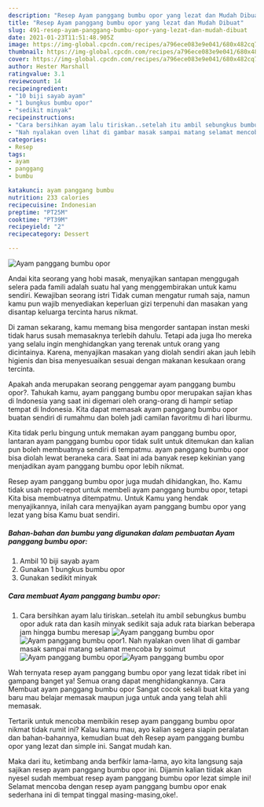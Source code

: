```yaml
---
description: "Resep Ayam panggang bumbu opor yang lezat dan Mudah Dibuat"
title: "Resep Ayam panggang bumbu opor yang lezat dan Mudah Dibuat"
slug: 491-resep-ayam-panggang-bumbu-opor-yang-lezat-dan-mudah-dibuat
date: 2021-01-23T11:51:48.905Z
image: https://img-global.cpcdn.com/recipes/a796ece083e9e041/680x482cq70/ayam-panggang-bumbu-opor-foto-resep-utama.jpg
thumbnail: https://img-global.cpcdn.com/recipes/a796ece083e9e041/680x482cq70/ayam-panggang-bumbu-opor-foto-resep-utama.jpg
cover: https://img-global.cpcdn.com/recipes/a796ece083e9e041/680x482cq70/ayam-panggang-bumbu-opor-foto-resep-utama.jpg
author: Hester Marshall
ratingvalue: 3.1
reviewcount: 14
recipeingredient:
- "10 biji sayab ayam"
- "1 bungkus bumbu opor"
- "sedikit minyak"
recipeinstructions:
- "Cara bersihkan ayam lalu tiriskan..setelah itu ambil sebungkus bumbu opor aduk rata dan kasih minyak sedikit saja aduk rata biarkan beberapa jam hingga bumbu meresap"
- "Nah nyalakan oven lihat di gambar masak sampai matang selamat mencoba by soimut"
categories:
- Resep
tags:
- ayam
- panggang
- bumbu

katakunci: ayam panggang bumbu 
nutrition: 233 calories
recipecuisine: Indonesian
preptime: "PT25M"
cooktime: "PT39M"
recipeyield: "2"
recipecategory: Dessert

---
```



![Ayam panggang bumbu opor](https://img-global.cpcdn.com/recipes/a796ece083e9e041/680x482cq70/ayam-panggang-bumbu-opor-foto-resep-utama.jpg)

Andai kita seorang yang hobi masak, menyajikan santapan menggugah selera pada famili adalah suatu hal yang menggembirakan untuk kamu sendiri. Kewajiban seorang istri Tidak cuman mengatur rumah saja, namun kamu pun wajib menyediakan keperluan gizi terpenuhi dan masakan yang disantap keluarga tercinta harus nikmat.

Di zaman  sekarang, kamu memang bisa mengorder santapan instan meski tidak harus susah memasaknya terlebih dahulu. Tetapi ada juga lho mereka yang selalu ingin menghidangkan yang terenak untuk orang yang dicintainya. Karena, menyajikan masakan yang diolah sendiri akan jauh lebih higienis dan bisa menyesuaikan sesuai dengan makanan kesukaan orang tercinta. 



Apakah anda merupakan seorang penggemar ayam panggang bumbu opor?. Tahukah kamu, ayam panggang bumbu opor merupakan sajian khas di Indonesia yang saat ini digemari oleh orang-orang di hampir setiap tempat di Indonesia. Kita dapat memasak ayam panggang bumbu opor buatan sendiri di rumahmu dan boleh jadi camilan favoritmu di hari liburmu.

Kita tidak perlu bingung untuk memakan ayam panggang bumbu opor, lantaran ayam panggang bumbu opor tidak sulit untuk ditemukan dan kalian pun boleh membuatnya sendiri di tempatmu. ayam panggang bumbu opor bisa diolah lewat beraneka cara. Saat ini ada banyak resep kekinian yang menjadikan ayam panggang bumbu opor lebih nikmat.

Resep ayam panggang bumbu opor juga mudah dihidangkan, lho. Kamu tidak usah repot-repot untuk membeli ayam panggang bumbu opor, tetapi Kita bisa membuatnya ditempatmu. Untuk Kamu yang hendak menyajikannya, inilah cara menyajikan ayam panggang bumbu opor yang lezat yang bisa Kamu buat sendiri.

<!--inarticleads1-->

##### Bahan-bahan dan bumbu yang digunakan dalam pembuatan Ayam panggang bumbu opor:

1. Ambil 10 biji sayab ayam
1. Gunakan 1 bungkus bumbu opor
1. Gunakan sedikit minyak




<!--inarticleads2-->

##### Cara membuat Ayam panggang bumbu opor:

1. Cara bersihkan ayam lalu tiriskan..setelah itu ambil sebungkus bumbu opor aduk rata dan kasih minyak sedikit saja aduk rata biarkan beberapa jam hingga bumbu meresap
<img src="https://img-global.cpcdn.com/steps/9700699b82669230/160x128cq70/ayam-panggang-bumbu-opor-langkah-memasak-1-foto.jpg" alt="Ayam panggang bumbu opor"><img src="https://img-global.cpcdn.com/steps/47b6b91412e1d495/160x128cq70/ayam-panggang-bumbu-opor-langkah-memasak-1-foto.jpg" alt="Ayam panggang bumbu opor">1. Nah nyalakan oven lihat di gambar masak sampai matang selamat mencoba by soimut
<img src="https://img-global.cpcdn.com/steps/7ff427b3d9410784/160x128cq70/ayam-panggang-bumbu-opor-langkah-memasak-2-foto.jpg" alt="Ayam panggang bumbu opor"><img src="https://img-global.cpcdn.com/steps/7ffdc9d94d37f767/160x128cq70/ayam-panggang-bumbu-opor-langkah-memasak-2-foto.jpg" alt="Ayam panggang bumbu opor">



Wah ternyata resep ayam panggang bumbu opor yang lezat tidak ribet ini gampang banget ya! Semua orang dapat menghidangkannya. Cara Membuat ayam panggang bumbu opor Sangat cocok sekali buat kita yang baru mau belajar memasak maupun juga untuk anda yang telah ahli memasak.

Tertarik untuk mencoba membikin resep ayam panggang bumbu opor nikmat tidak rumit ini? Kalau kamu mau, ayo kalian segera siapin peralatan dan bahan-bahannya, kemudian buat deh Resep ayam panggang bumbu opor yang lezat dan simple ini. Sangat mudah kan. 

Maka dari itu, ketimbang anda berfikir lama-lama, ayo kita langsung saja sajikan resep ayam panggang bumbu opor ini. Dijamin kalian tiidak akan nyesel sudah membuat resep ayam panggang bumbu opor lezat simple ini! Selamat mencoba dengan resep ayam panggang bumbu opor enak sederhana ini di tempat tinggal masing-masing,oke!.

